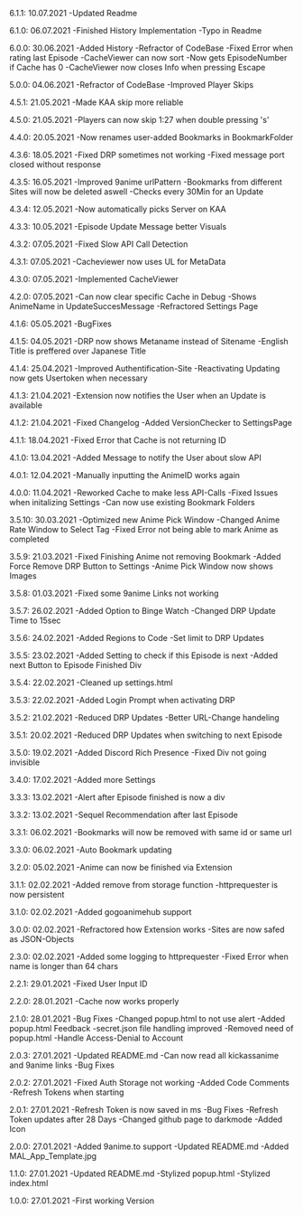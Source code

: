 6.1.1: 10.07.2021
    -Updated Readme

6.1.0: 06.07.2021
    -Finished History Implementation
    -Typo in Readme

6.0.0: 30.06.2021
    -Added History
    -Refractor of CodeBase
    -Fixed Error when rating last Episode
    -CacheViewer can now sort
    -Now gets EpisodeNumber if Cache has 0
    -CacheViewer now closes Info when pressing Escape

5.0.0: 04.06.2021
    -Refractor of CodeBase
    -Improved Player Skips

4.5.1: 21.05.2021
    -Made KAA skip more reliable

4.5.0: 21.05.2021
    -Players can now skip 1:27 when double pressing 's'

4.4.0: 20.05.2021
    -Now renames user-added Bookmarks in BookmarkFolder

4.3.6: 18.05.2021
    -Fixed DRP sometimes not working
    -Fixed message port closed without response

4.3.5: 16.05.2021
    -Improved 9anime urlPattern
    -Bookmarks from different Sites will now be deleted aswell
    -Checks every 30Min for an Update

4.3.4: 12.05.2021
    -Now automatically picks Server on KAA

4.3.3: 10.05.2021
    -Episode Update Message better Visuals

4.3.2: 07.05.2021
    -Fixed Slow API Call Detection

4.3.1: 07.05.2021
    -Cacheviewer now uses UL for MetaData

4.3.0: 07.05.2021
    -Implemented CacheViewer

4.2.0: 07.05.2021
    -Can now clear specific Cache in Debug
    -Shows AnimeName in UpdateSuccesMessage
    -Refractored Settings Page

4.1.6: 05.05.2021
    -BugFixes

4.1.5: 04.05.2021
    -DRP now shows Metaname instead of Sitename
    -English Title is preffered over Japanese Title

4.1.4: 25.04.2021
    -Improved Authentification-Site
    -Reactivating Updating now gets Usertoken when necessary

4.1.3: 21.04.2021
    -Extension now notifies the User when an Update is available

4.1.2: 21.04.2021
    -Fixed Changelog
    -Added VersionChecker to SettingsPage

4.1.1: 18.04.2021
    -Fixed Error that Cache is not returning ID

4.1.0: 13.04.2021
    -Added Message to notify the User about slow API

4.0.1: 12.04.2021
    -Manually inputting the AnimeID works again

4.0.0: 11.04.2021
    -Reworked Cache to make less API-Calls
    -Fixed Issues when initalizing Settings
    -Can now use existing Bookmark Folders

3.5.10: 30.03.2021
    -Optimized new Anime Pick Window
    -Changed Anime Rate Window to Select Tag
    -Fixed Error not being able to mark Anime as completed

3.5.9: 21.03.2021
    -Fixed Finishing Anime not removing Bookmark
    -Added Force Remove DRP Button to Settings
    -Anime Pick Window now shows Images

3.5.8: 01.03.2021
    -Fixed some 9anime Links not working

3.5.7: 26.02.2021
    -Added Option to Binge Watch
    -Changed DRP Update Time to 15sec

3.5.6: 24.02.2021
    -Added Regions to Code
    -Set limit to DRP Updates

3.5.5: 23.02.2021
    -Added Setting to check if this Episode is next
    -Added next Button to Episode Finished Div

3.5.4: 22.02.2021
    -Cleaned up settings.html

3.5.3: 22.02.2021
    -Added Login Prompt when activating DRP

3.5.2: 21.02.2021
    -Reduced DRP Updates
    -Better URL-Change handeling

3.5.1: 20.02.2021
    -Reduced DRP Updates when switching to next Episode

3.5.0: 19.02.2021
    -Added Discord Rich Presence
    -Fixed Div not going invisible

3.4.0: 17.02.2021
    -Added more Settings

3.3.3: 13.02.2021
    -Alert after Episode finished is now a div

3.3.2: 13.02.2021
    -Sequel Recommendation after last Episode

3.3.1: 06.02.2021
    -Bookmarks will now be removed with same id or same url

3.3.0: 06.02.2021
    -Auto Bookmark updating

3.2.0: 05.02.2021
    -Anime can now be finished via Extension

3.1.1: 02.02.2021
    -Added remove from storage function
    -httprequester is now persistent

3.1.0: 02.02.2021
    -Added gogoanimehub support

3.0.0: 02.02.2021
    -Refractored how Extension works
    -Sites are now safed as JSON-Objects

2.3.0: 02.02.2021
    -Added some logging to httprequester
    -Fixed Error when name is longer than 64 chars

2.2.1: 29.01.2021
    -Fixed User Input ID

2.2.0: 28.01.2021
    -Cache now works properly

2.1.0: 28.01.2021
    -Bug Fixes
    -Changed popup.html to not use alert
    -Added popup.html Feedback
    -secret.json file handling improved
    -Removed need of popup.html
    -Handle Access-Denial to Account

2.0.3: 27.01.2021
    -Updated README.md
    -Can now read all kickassanime and 9anime links
    -Bug Fixes

2.0.2: 27.01.2021
    -Fixed Auth Storage not working
    -Added Code Comments
    -Refresh Tokens when starting

2.0.1: 27.01.2021
    -Refresh Token is now saved in ms
    -Bug Fixes
    -Refresh Token updates after 28 Days
    -Changed github page to darkmode
    -Added Icon

2.0.0: 27.01.2021
    -Added 9anime.to support
    -Updated README.md
    -Added MAL_App_Template.jpg

1.1.0: 27.01.2021
    -Updated README.md
    -Stylized popup.html
    -Stylized index.html

1.0.0: 27.01.2021
    -First working Version